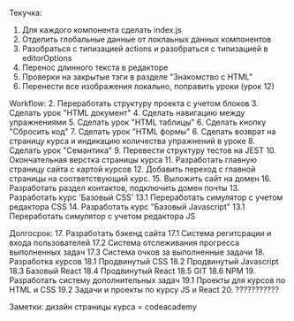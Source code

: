 Текучка:
1. Для каждого компонента сделать index.js
2. Отделить глобальные данные от локлаьных данных компонентов
3. Разобраться с типизацией actions и разобраться с типизацией в editorOptions
4. Перенос длинного текста в редакторе
5. Проверки на закрытые тэги  в разделе "Знакомство с HTML"
6. Перенести все изображения локально, поправить уроки (урок 12)

Workflow:
2. Переработать структуру проекта с учетом блоков
3. Сделать урок "HTML документ"
4. Сделать навигацию между упражнениями
5. Сделать урок "HTML таблицы"
6. Сделать кнопку "Сбросить код"
7. Сделать урок "HTML формы"
6. Сделать возврат на страницу курса и индикацию количества упражнений в уроке
8. Сделать урок "Семантика"
9. Перевести структуру тестов на JEST
10. Окончательная верстка страницы курса
11. Разработать главную страницу сайта с картой курсов
12. Добавить переход с главной страницы на соответствующий курс.
15. Выложить сайт на домен
16. Разработать раздел контактов, подключить домен почты
13. Разработать курс 'Базовый CSS'
13.1 Переработать симулятор с учетом редактора CSS
14. Разработать курс "Базовый Javascript"
13.1 Переработать симулятор с учетом редактора JS

 
Долгосрок:
17. Разработать бэкенд сайта
17.1 Система регитсрации и входа пользователей
17.2 Система отслеживания прогресса выполненных задач
17.3 Система очков за выполненные задачи
18. Разработка курсов
18.1 Продвинутый CSS
18.2 Продвинутый Javascript
18.3 Базовый React
18.4 Продвинутый React
18.5 GIT
18.6 NPM 
19. Разработать систему дополнительных задач
19.1 Проекты для курсов по HTML и CSS
19.2 Задачи и проекты по курсу JS и React 20. ???????????


Заметки:
дизайн страницы курса = codeacademy
